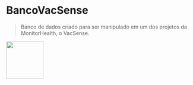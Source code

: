 # BancoVacSense
> Banco de dados criado para ser manipulado em um dos projetos da MonitorHealth, o VacSense.

<img src="file:///C:/Users/Ricar/Downloads/BancoVacSense/MER.png" style = 'width:100px; height:100px;'>